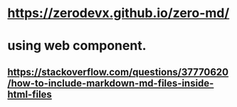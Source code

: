 # https://zerodevx.github.io/zero-md/


# using <zero-md> web component.
## https://stackoverflow.com/questions/37770620/how-to-include-markdown-md-files-inside-html-files


<!-- Lightweight client-side loader that feature-detects and load polyfills only when necessary -->
<script src="https://cdn.jsdelivr.net/npm/@webcomponents/webcomponentsjs@2/webcomponents-loader.min.js"></script>

<!-- Load the element definition -->
<script type="module" src="https://cdn.jsdelivr.net/gh/zerodevx/zero-md@1/src/zero-md.min.js"></script>

<!-- Simply set the `src` attribute to your MD file and win -->
<zero-md src="README.md"></zero-md>